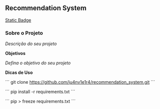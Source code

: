 ## Recommendation System

[Static Badge](https://img.shields.io/badge/Made_With_Python-blue)


### Sobre o Projeto

*Descrição do seu projeto*


**Objetivos**

*Defina o objetivo do seu projeto*

**Dicas de Uso**

´´´
git clone https://github.com/ju4nv1e1r4/recommendation_system.git
´´´

´´´
pip install -r requirements.txt
´´´

´´´
pip > freeze requirements.txt
´´´
